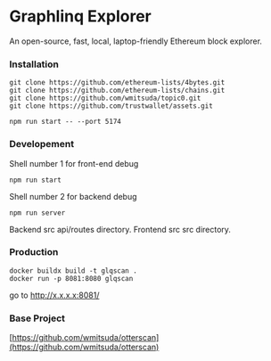 # Graphlinq Explorer

An open-source, fast, local, laptop-friendly Ethereum block explorer.

### Installation

```
git clone https://github.com/ethereum-lists/4bytes.git
git clone https://github.com/ethereum-lists/chains.git
git clone https://github.com/wmitsuda/topic0.git
git clone https://github.com/trustwallet/assets.git

npm run start -- --port 5174
```

### Developement

Shell number 1 for front-end debug
```
npm run start
```

Shell number 2 for backend debug
```
npm run server
```

Backend src api/routes directory.
Frontend src src directory.

### Production

```
docker buildx build -t glqscan .
docker run -p 8081:8080 glqscan
```
go to http://x.x.x.x:8081/

### Base Project

[https://github.com/wmitsuda/otterscan](https://github.com/wmitsuda/otterscan)

